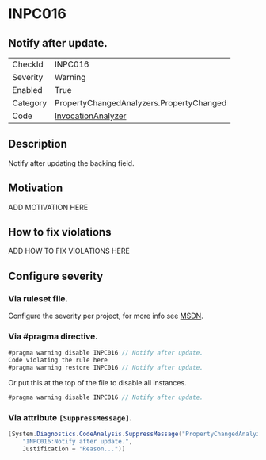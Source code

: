 # INPC016
## Notify after update.

<!-- start generated table -->
<table>
  <tr>
    <td>CheckId</td>
    <td>INPC016</td>
  </tr>
  <tr>
    <td>Severity</td>
    <td>Warning</td>
  </tr>
  <tr>
    <td>Enabled</td>
    <td>True</td>
  </tr>
  <tr>
    <td>Category</td>
    <td>PropertyChangedAnalyzers.PropertyChanged</td>
  </tr>
  <tr>
    <td>Code</td>
    <td><a href="https://github.com/DotNetAnalyzers/PropertyChangedAnalyzers/blob/master/PropertyChangedAnalyzers/NodeAnalyzers/InvocationAnalyzer.cs">InvocationAnalyzer</a></td>
  </tr>
</table>
<!-- end generated table -->

## Description

Notify after updating the backing field.

## Motivation

ADD MOTIVATION HERE

## How to fix violations

ADD HOW TO FIX VIOLATIONS HERE

<!-- start generated config severity -->
## Configure severity

### Via ruleset file.

Configure the severity per project, for more info see [MSDN](https://msdn.microsoft.com/en-us/library/dd264949.aspx).

### Via #pragma directive.
```C#
#pragma warning disable INPC016 // Notify after update.
Code violating the rule here
#pragma warning restore INPC016 // Notify after update.
```

Or put this at the top of the file to disable all instances.
```C#
#pragma warning disable INPC016 // Notify after update.
```

### Via attribute `[SuppressMessage]`.

```C#
[System.Diagnostics.CodeAnalysis.SuppressMessage("PropertyChangedAnalyzers.PropertyChanged", 
    "INPC016:Notify after update.", 
    Justification = "Reason...")]
```
<!-- end generated config severity -->